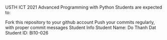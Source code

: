 USTH ICT 2021 Advanced Programming with Python
Students are expected to:

Fork this repository to your github account
Push your commits regularly, with proper commit messages
Student Info
Student Name: Do Thanh Dat
Student ID: BI10-026
